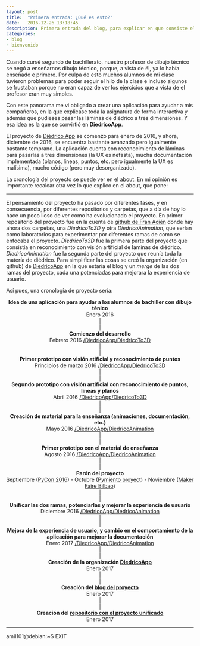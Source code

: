 ```yaml
---
layout: post
title:  "Primera entrada: ¿Qué es esto?"
date:   2016-12-26 13:18:45
description: Primera entrada del blog, para explicar en que consiste el proyecto que voy a realizar, cuales son los objetivos y en que estado de desarrollo se encuentra.
categories:
- blog
- bienvenido
---
```


Cuando cursé segundo de bachillerato, nuestro profesor de dibujo técnico se negó a enseñarnos dibujo técnico, porque, a vista de él, ya lo había enseñado e primero. Por culpa de esto muchos alumnos de mi clase tuvieron problemas para poder seguir el hilo de la clase e incluso algunos se frustaban porque no eran capaz de ver los ejercicios que a vista de el profesor eran muy simples.

Con este panorama me vi obligado a crear una aplicación para ayudar a mis compañeros, en la que explicase toda la asignatura de forma interactiva y además que pudieses pasar las láminas de diédrico a tres dimensiones. Y esa idea es la que se convirtió en **DiedricoApp**.

El proyecto de [Diédrico App](https://github.com/DiedricoApp) se comenzó para enero de 2016, y ahora, diciembre de 2016, se encuentra bastante avanzado pero igualmente bastante temprano. La aplicación cuenta con reconocimiento de láminas para pasarlas a tres dimensiones (la UX es nefasta), mucha documentación implementada (planos, lineas, puntos, etc. pero igualmente la UX es malísima), mucho código (pero muy desorganizado).


La cronología del proyecto se puede ver en el [about](../about/). En mi opinión es importante recalcar otra vez lo que explico en el about, que pone:

---

El pensamiento del proyecto ha pasado por diferentes fases, y en consecuencia, por diferentes repositorios y carpetas, que a día de hoy lo hace un poco lioso de ver como ha evolucionado el proyecto. En primer repositorio del proyecto fue en la cuenta de [github de Fran Acién](https://github.com/acien101/DiedricoApp) donde hay ahora dos carpetas, una *DiedricoTo3D* y otra *DiedricoAnimation*, que serían como laboratorios para experimentar por diferentes ramas de como se enfocaba el proyecto. *DiedricoTo3D* fue la primera parte del proyecto que consistía en reconocimiento con visión artificial de láminas de diédrico. *DiedricoAnimation* fue la segunda parte del proyecto que reunía toda la matería de diédrico. Para simplificar las cosas se creó la organización (en github) de [DiedricoApp](https://github.com/DiedricoApp) en la que estaría el blog y un *merge* de las dos ramas del proyecto, cada una potenciadas para mejorara la experiencia de usuario.

Así pues, una cronología de proyecto sería:    

<div style="text-align:center">
<b>Idea de una aplicación para ayudar a los alumnos de bachiller con dibujo ténico</b><br>
Enero 2016<br>
|<br>
|<br>
<b>Comienzo del desarrollo</b><br>
Febrero 2016 <a href="https://github.com/acien101/DiedricoApp/tree/master/DiedricoTo3D">/DiedricoApp/DiedricoTo3D</a><br>
|<br>
|<br>
<b>Primer prototipo con visión atificial y reconocimiento de puntos</b><br>
Principios de marzo 2016 <a href="https://github.com/acien101/DiedricoApp/tree/master/DiedricoTo3D">/DiedricoApp/DiedricoTo3D</a><br>
|<br>
|<br>
<b>Segundo prototipo con visión artificial con reconocimiento de puntos, lineas y planos</b><br>
Abril 2016 <a href="https://github.com/acien101/DiedricoApp/tree/master/DiedricoTo3D">/DiedricoApp/DiedricoTo3D</a><br>
|<br>
|<br>
<b>Creación de material para la enseñanza (animaciones, documentación, etc.)</b><br>
Mayo 2016 <a href="https://github.com/acien101/DiedricoApp/tree/master/DiedricoAnimation">/DiedricoApp/DiedricoAnimation</a><br>
|<br>
|<br>
<b>Primer prototipo con el material de enseñanza</b><br>
Agosto 2016 <a href="https://github.com/acien101/DiedricoApp/tree/master/DiedricoAnimation">/DiedricoApp/DiedricoAnimation</a><br>
|<br>
|<br>
<b>Parón del proyecto</b><br>
Septiembre (<a href="http://2016.es.pycon.org/es/">PyCon 2016</a>) - Octubre (<a href="http://thepymientoproject.com/">Pymiento proyect</a>) - Noviembre (<a href="http://bilbao.makerfaire.com/english/">Maker Faire Bilbao</a>)<br>
|<br>
|<br>
<b>Unificar las dos ramas, potenciarlas y mejorar la experiencia de usuario</b><br>
Diciembre 2016 <a href="https://github.com/acien101/DiedricoApp/tree/master/DiedricoAnimation">/DiedricoApp/DiedricoAnimation</a><br>
|<br>
|<br>
<b>Mejora de la experiencia de usuario, y cambio en el comportamiento de la aplicación para mejorar la documentación</b><br>
Enero 2017 <a href="https://github.com/acien101/DiedricoApp/tree/master/DiedricoAnimation">/DiedricoApp/DiedricoAnimation</a><br>
|<br>
|<br>
<b>Creación de la organización <a href="https://github.com/DiedricoApp">DiedricoApp</a></b><br>
Enero 2017<br>
|<br>
|<br>
<b>Creación del <a href="http://diedrico.com/">blog del proyecto</a></b><br>
Enero 2017<br>
|<br>
|<br>
<b>Creación del <a href="https://github.com/DiedricoApp/DiedricoApp">repositorio con el proyecto unificado</a></b><br>
Enero 2017<br>
</div>  
  

---
amil101@debian:~$ EXIT
